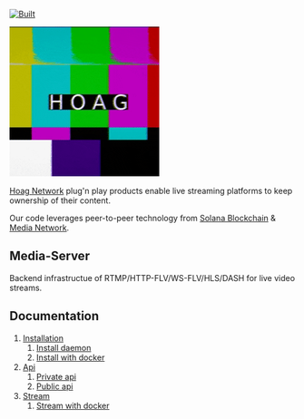 [![Built](https://github.com/hoag-network/media-server/workflows/Built/badge.svg)](https://github.com/hoag-network/media-server/actions?query=workflow%3ABuilt)

![HOAG](https://github.com/hoag-network/media-server/blob/main/docs/img/hoag-bars-square.gif)


[Hoag Network](https://hoag.network) plug'n play products enable live streaming platforms to keep ownership of their content.

Our code leverages peer-to-peer technology from [Solana Blockchain](https://solana.com) & [Media Network](https://media.network).

## Media-Server

Backend infrastructue of RTMP/HTTP-FLV/WS-FLV/HLS/DASH for live video streams.


## Documentation

1. [Installation](./docs)
	1. [Install daemon](./docs/installation.md)
	2. [Install with docker](./docs/installation_docker.md)
2. [Api](./docs/api)
	1. [Private api](./docs/api/private_api.md)
	1. [Public api](./docs/api/public_api.md)
3. [Stream](./docs/streaming)
	1. [Stream with docker](./docs/streaming/start_docker.md)
